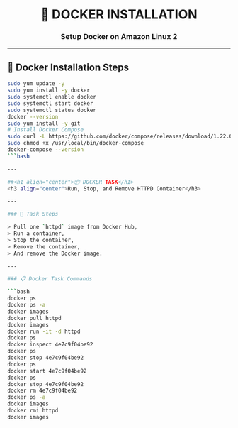 <h1 align="center">🚀 DOCKER INSTALLATION</h1>
<h3 align="center">Setup Docker on Amazon Linux 2</h3>

---

## 📌 Docker Installation Steps

```bash
sudo yum update -y
sudo yum install -y docker
sudo systemctl enable docker
sudo systemctl start docker
sudo systemctl status docker
docker --version
sudo yum install -y git
# Install Docker Compose
sudo curl -L https://github.com/docker/compose/releases/download/1.22.0/docker-compose-$(uname -s)-$(uname -m) -o /usr/local/bin/docker-compose
sudo chmod +x /usr/local/bin/docker-compose
docker-compose --version
```bash

---

##<h1 align="center">📦 DOCKER TASK</h1>
<h3 align="center">Run, Stop, and Remove HTTPD Container</h3>

---

### 📌 Task Steps

> Pull one `httpd` image from Docker Hub,  
> Run a container,  
> Stop the container,  
> Remove the container,  
> And remove the Docker image.

---

### 📋 Docker Task Commands

```bash
docker ps
docker ps -a
docker images
docker pull httpd
docker images
docker run -it -d httpd
docker ps
docker inspect 4e7c9f04be92
docker ps
docker stop 4e7c9f04be92
docker ps
docker start 4e7c9f04be92
docker ps
docker stop 4e7c9f04be92
docker rm 4e7c9f04be92
docker ps -a
docker images
docker rmi httpd
docker images


